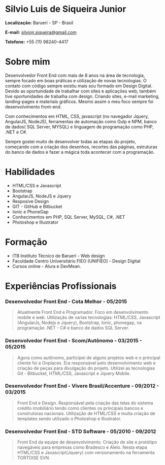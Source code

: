 # Silvio Luis de Siqueira Junior

**Localização:** Barueri - SP - Brasil

**E-mail:** silviojr.siqueira@gmail.com

**Telefone:** +55 (11) 98240-4417

# Sobre mim

Desenvolvedor Front End com mais de 8 anos na área de tecnologia, sempre focado em boas práticas e utilização de novas  tecnologias. O contato com código sempre existiu mais sou formado em Design Digital. Devido as oportunidade de trabalhar com sites e aplicações web, também tive oportunidades de trabalha com design. Criando sites, e-mail marketing, landing-pages e materiais gráficos. Mesmo assim o meu foco sempre foi desenvolvimento front-end.

Com conhecimentos em HTML, CSS, javascript (no navegador Jquery, AngularJS, NodeJS), ferramentas de automação como Gulp e NPM, banco de dados( SQL Server, MYSQL) e  linguagem de programação como PHP, .NET e C#. 

Sempre gostei muito de desenvolver todas as etapas do projeto, começando com a criação dos desenhos, recortes das páginas, estruturas do banco de dados e fazer a mágica toda acontecer com a programação.

# Habilidades

* HTML/CSS e Javascript
* Bootstrap
* AngularJS, NodeJS e Jquery
* Resposive Design
* GIT - GitHub e Bitbucket
* Ionic e PhoneGap
* Conhecimentos em PHP, SQL Server, MySQL, C#, .NET
* Photoshop e Illustrator
 
# Formação
* ITB Instituto Técnico de Barueri - Web design
* Faculdade Centro Universitário FIEO (UNIFIEO) - Design Digital
* Cursos online -  Alura e DevMean.  

# Experiências Profissionais

### Desenvolvedor Front End - Cota Melhor - 05/2015
> Atualmente Front End e Programador. Foco em desenvolvimento mobile e web. Utilização de varias tecnologias: HTML/CSS, Javascript (AngularJs, Nodejs e Jquery), Bootstrap, Ionic, phonegap, na programação .NET - C# e banco de dados SQL Server.

### Desenvolvedor Front End - Scom/Autônomo - 03/2015 - 05/2015
> Agora como autônomo, participei de alguns projetos web e o principal cliente foi a Onplaces. Era responsável pelo desenvolvimento web e  criação de peças para divulgação do projeto. Utilizei as tecnologias Git - Bitbucket, HTML/CSS, Javascript e Jquery Mobile. 

### Desenvolvedor Front End - Vivere Brasil/Accenture - 09/2012 - 03/2015
> Front End e Design. Responsável pela criação das telas do sistema crédito imobiliário tendo como clientes os principais bancos e construtoras nacionais. Utilização de HTML/CSS e muita criação de templates sendo utilizado o Photoshop e Illustrator.

### Desenvolvedor Front End - STD Software - 05/2010 - 09/2012
> Front End da equipe de desenvolvimento. Criação de site e protótipo navegáveis para empresas como Bradesco e Alelo. Nesta etapa HTML/CSS e Javascript(Jquery) com versionamento na ferramenta TORTOISE SVN. 








